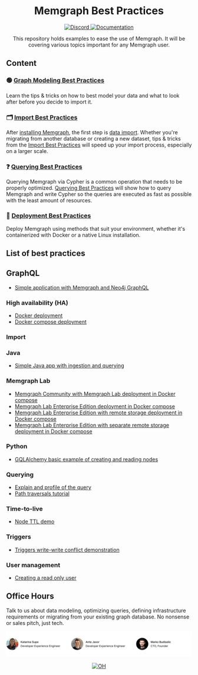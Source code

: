 <h1 align="center"> Memgraph Best Practices </h1>

<p align="center">
  <a href="https://memgr.ph/join-discord">
    <img src="https://img.shields.io/badge/Discord-7289DA?style=for-the-badge&logo=discord&logoColor=white" alt="Discord"/>
  </a>
  <a href="https://memgraph.com/docs/" alt="Documentation">
    <img src="https://img.shields.io/badge/Docs-fb6d00?style=for-the-badge" alt="Documentation"/>
  </a>
</p>

<p align="center">
This repository holds examples to ease the use of Memgraph. It will be covering various topics important for any Memgraph user.
</p>

## Content

### 🟢 [Graph Modeling Best Practices](https://memgraph.com/docs/fundamentals/graph-modeling)

Learn the tips & tricks on how to best model your data and what to look after before you decide to import it.

### :card_index_dividers: [Import Best Practices](./import/)

After [installing Memgraph](https://memgraph.com/docs/getting-started), the first step is [data import](https://memgraph.com/docs/data-migration). Whether you're migrating from another database or creating a new dataset, tips & tricks from the [Import Best Practices](https://memgraph.com/docs/data-migration/best-practices) will speed up your import process, especially on a larger scale. 

### :question: [Querying Best Practices](https://memgraph.com/docs/querying/best-practices)

Querying Memgraph via Cypher is a common operation that needs to be properly optimized. [Querying Best Practices](https://memgraph.com/docs/querying/best-practices) will show how to query Memgraph and write Cypher so the queries are executed as fast as possible with the least amount of resources.

### 🚀 [Deployment Best Practices](https://memgraph.com/docs/deployment)

Deploy Memgraph using methods that suit your environment, whether it's containerized with Docker or a native Linux installation.

## List of best practices

## GraphQL
- [Simple application with Memgraph and Neo4j GraphQL](./graphql/simple_app/)

### High availability (HA)
- [Docker deployment](./ha/docker_deployment/)
- [Docker compose deployment](./ha/docker_compose_deployment/)

### Import

### Java
- [Simple Java app with ingestion and querying](./java/querying/)

### Memgraph Lab
- [Memgraph Community with Memgraph Lab deployment in Docker compose](./memgraph_lab/community_lab_docker_compose/)
- [Memgraph Lab Enterprise Edition deployment in Docker compose](./memgraph_lab/enterprise_lab_docker_compose/)
- [Memgraph Lab Enterprise Edition with remote storage deployment in Docker compose](./memgraph_lab/enterprise_lab_with_remote_storage_docker_compose/)
- [Memgraph Lab Enterprise Edition with separate remote storage deployment in Docker compose](./memgraph_lab/enterprise_lab_with_separate_remote_storage_docker_compose/)

### Python
- [GQLAlchemy basic example of creating and reading nodes](./python/querying/creating_and_reading_nodes/)

### Querying
- [Explain and profile of the query](./querying/explain_profile/)
- [Path traversals tutorial](./querying/path_traversals/)


### Time-to-live
- [Node TTL demo](./ttl/node_ttl_demo/)

### Triggers
- [Triggers write-write conflict demonstration](./triggers/trigger_write_write_conflict/)

### User management
- [Creating a read only user](./user_management/creating_read_only_user/)

## Office Hours

Talk to us about data modeling, optimizing queries, defining infrastructure requirements or migrating from your existing graph database. No nonsense or sales pitch, just tech.


![](/assets/memgraph-office-hours.svg)
<p align="center">
  <a href="https://memgraph.com/office-hours" alt="OH">
    <img src="https://img.shields.io/badge/Book a call-fb6d00?style=for-the-badge" alt="OH"/>
  </a>
</p>
